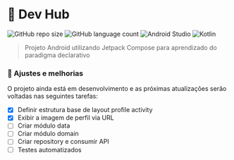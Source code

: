 # 📱 Dev Hub

<!---Esses são exemplos. Veja https://shields.io para outras pessoas ou para personalizar este conjunto de escudos. Você pode querer incluir dependências, status do projeto e informações de licença aqui--->

![GitHub repo size](https://img.shields.io/github/repo-size/michellebritoo/devHub?style=for-the-badge)
![GitHub language count](https://img.shields.io/github/languages/count/michellebritoo/devHub?style=for-the-badge)
![Android Studio](https://img.shields.io/badge/Android%20Studio-3DDC84.svg?style=for-the-badge&logo=android-studio&logoColor=white)
![Kotlin](https://img.shields.io/badge/kotlin-%230095D5.svg?style=for-the-badge&logo=kotlin&logoColor=white)

> Projeto Android utilizando Jetpack Compose para aprendizado do paradigma declarativo

### 🚧 Ajustes e melhorias

O projeto ainda está em desenvolvimento e as próximas atualizações serão voltadas nas seguintes tarefas:

- [x] Definir estrutura base de layout profile activity
- [x] Exibir a imagem de perfil via URL
- [ ] Criar módulo data
- [ ] Criar módulo domain
- [ ] Criar repository e consumir API
- [ ] Testes automatizados
